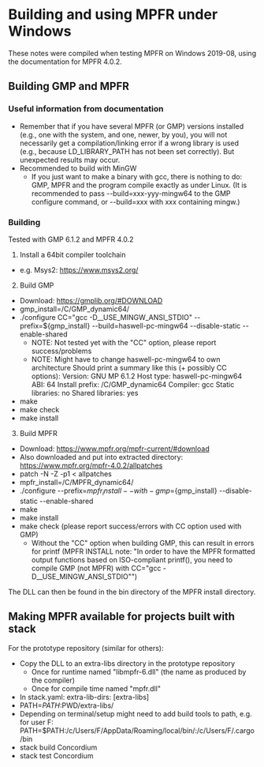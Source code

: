 # Building and using MPFR under Windows

These notes were compiled when testing MPFR on Windows 2019-08, using the documentation for MPFR 4.0.2.

## Building GMP and MPFR

### Useful information from documentation
- Remember that if you have several MPFR (or GMP) versions installed
(e.g., one with the system, and one, newer, by you), you will not
necessarily get a compilation/linking error if a wrong library is
used (e.g., because LD_LIBRARY_PATH has not been set correctly).
But unexpected results may occur.
- Recommended to build with MinGW
  - If you just want to make a binary with gcc, there is nothing to do:
     GMP, MPFR and the program compile exactly as under Linux. (It is
     recommended to pass --build=xxx-yyy-mingw64 to the GMP configure command,
     or --build=xxx with xxx containing mingw.)

### Building

Tested with GMP 6.1.2 and MPFR 4.0.2

1. Install a 64bit compiler toolchain
  - e.g. Msys2: https://www.msys2.org/

2. Build GMP
  - Download: https://gmplib.org/#DOWNLOAD
  - gmp_install=/C/GMP_dynamic64/
  - ./configure CC="gcc -D__USE_MINGW_ANSI_STDIO" --prefix=${gmp_install} --build=haswell-pc-mingw64 --disable-static --enable-shared
    - NOTE: Not tested yet with the "CC" option, please report success/problems
    - NOTE: Might have to change haswell-pc-mingw64 to own architecture
      Should print a summary like this (+ possibly CC options):
	  Version:           GNU MP 6.1.2
	  Host type:         haswell-pc-mingw64
	  ABI:               64
	  Install prefix:    /C/GMP_dynamic64
	  Compiler:          gcc
	  Static libraries:  no
	  Shared libraries:  yes
   - make
   - make check
   - make install
   
3. Build MPFR
  - Download: https://www.mpfr.org/mpfr-current/#download
  - Also downloaded and put into extracted directory: https://www.mpfr.org/mpfr-4.0.2/allpatches
  - patch -N -Z -p1 < allpatches
  - mpfr_install=/C/MPFR_dynamic64/
  - ./configure --prefix=${mpfr_install} --with-gmp=${gmp_install} --disable-static --enable-shared
  - make
  - make install
  - make check (please report success/errors with CC option used with GMP)
    - Without the "CC" option when building GMP, this can result in errors for printf (MPFR INSTALL note: "In order to have the
    MPFR formatted output functions based on ISO-compliant printf(), you
    need to compile GMP (not MPFR) with CC="gcc -D__USE_MINGW_ANSI_STDIO"")

The DLL can then be found in the bin directory of the MPFR install directory.


## Making MPFR available for projects built with stack

For the prototype repository (similar for others):

- Copy the DLL to an extra-libs directory in the prototype repository
  - Once for runtime named "libmpfr-6.dll" (the name as produced by the compiler)
  - Once for compile time named "mpfr.dll"
- In stack.yaml:
  extra-lib-dirs: [extra-libs]
- PATH=$PATH:$PWD/extra-libs/
- Depending on terminal/setup might need to add build tools to path, e.g. for user F: PATH=$PATH:/c/Users/F/AppData/Roaming/local/bin/:/c/Users/F/.cargo/bin
- stack build Concordium
- stack test Concordium
